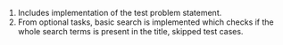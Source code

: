 1. Includes implementation of the test problem statement.
2. From optional tasks, basic search is implemented which checks if the whole search terms is present in the title, skipped test cases.
